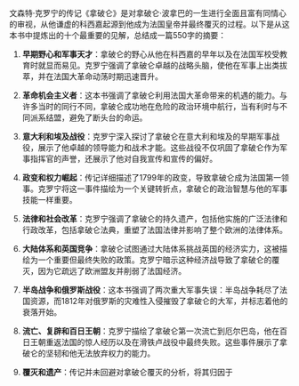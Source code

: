 文森特·克罗宁的传记《拿破仑》是对拿破仑·波拿巴的一生进行全面且富有同情心的审视，从他谦虚的科西嘉起源到他成为法国皇帝并最终覆灭的过程。以下是从这本书中提炼出的十个最重要的见解，总结成一篇550字的摘要：

1. **早期野心和军事天才**：拿破仑的野心从他在科西嘉的早年以及在法国军校受教育时就显而易见。克罗宁强调了拿破仑卓越的战略头脑，使他在军事上出类拔萃，并在法国大革命动荡时期迅速晋升。

2. **革命机会主义者**：这本书强调了拿破仑利用法国大革命带来的机遇的能力。与许多当时的同行不同，拿破仑成功地在危险的政治环境中航行，当有利时与不同派系结盟，避免了断头台的命运。

3. **意大利和埃及战役**：克罗宁深入探讨了拿破仑在意大利和埃及的早期军事战役，展示了他卓越的领导能力和战术才能。这些战役不仅巩固了拿破仑作为军事指挥官的声誉，还展示了他对自我宣传和宣传的偏好。

4. **政变和权力崛起**：传记详细描述了1799年的政变，导致拿破仑成为法国第一领事。克罗宁将这一事件描绘为一个关键转折点，拿破仑的政治智慧与他的军事技能一样重要。

5. **法律和社会改革**：克罗宁强调了拿破仑的持久遗产，包括他实施的广泛法律和行政改革，包括拿破仑法典，重塑了法国法律并影响了整个欧洲的法律体系。

6. **大陆体系和英国竞争**：拿破仑试图通过大陆体系挑战英国的经济实力，这被描绘为一个重要但最终失败的政策。克罗宁暗示这种经济战导致了拿破仑的覆灭，因为它疏远了欧洲盟友并削弱了法国经济。

7. **半岛战争和俄罗斯战役**：这本书强调了两次重大军事失误：半岛战争耗尽了法国资源，而1812年对俄罗斯的灾难性入侵摧毁了拿破仑的大军，并标志着他的衰落开始。

8. **流亡、复辟和百日王朝**：克罗宁描绘了拿破仑第一次流亡到厄尔巴岛，他在百日王朝重返法国的惊人经历以及在滑铁卢战役中最终失败。这些事件展示了拿破仑的坚韧和他无法放弃权力的能力。

9. **覆灭和遗产**：传记并未回避对拿破仑覆灭的分析，将其归因于